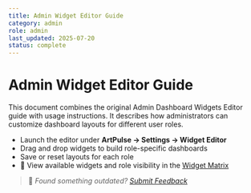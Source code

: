 ```yaml
---
title: Admin Widget Editor Guide
category: admin
role: admin
last_updated: 2025-07-20
status: complete
---
```


# Admin Widget Editor Guide

This document combines the original Admin Dashboard Widgets Editor guide with
usage instructions. It describes how administrators can customize dashboard
layouts for different user roles.

- Launch the editor under **ArtPulse → Settings → Widget Editor**
- Drag and drop widgets to build role-specific dashboards
- Save or reset layouts for each role
- 🔗 View available widgets and role visibility in the [Widget Matrix](../widgets/widget-matrix-reference.md)

> 💬 *Found something outdated? [Submit Feedback](../feedback.md)*
